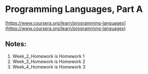 # Programming Languages, Part A

[https://www.coursera.org/learn/programming-languages](https://www.coursera.org/learn/programming-languages)

## Notes:

1. Week\_2\_Homework is Homework 1
1. Week\_3\_Homework is Homework 2
1. Week\_4\_Homework is Homework 3
